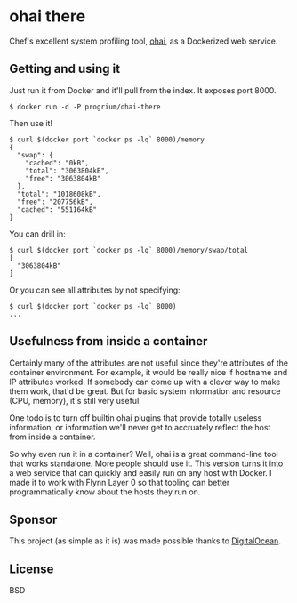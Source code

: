 # ohai there

Chef's excellent system profiling tool, [ohai](http://docs.opscode.com/ohai.html), as a Dockerized web service.

## Getting and using it

Just run it from Docker and it'll pull from the index. It exposes port 8000.

	$ docker run -d -P progrium/ohai-there

Then use it!

	$ curl $(docker port `docker ps -lq` 8000)/memory
	{
	  "swap": {
	    "cached": "0kB",
	    "total": "3063804kB",
	    "free": "3063804kB"
	  },
	  "total": "1018608kB",
	  "free": "207756kB",
	  "cached": "551164kB"
	}

You can drill in:

	$ curl $(docker port `docker ps -lq` 8000)/memory/swap/total
	[
	  "3063804kB"
	]

Or you can see all attributes by not specifying:

	$ curl $(docker port `docker ps -lq` 8000)
	...

## Usefulness from inside a container

Certainly many of the attributes are not useful since they're attributes of the container environment. For example, it would be really nice if hostname and IP attributes worked. If somebody can come up with a clever way to make them work, that'd be great. But for basic system information and resource (CPU, memory), it's still very useful. 

One todo is to turn off builtin ohai plugins that provide totally useless information, or information we'll never get to accruately reflect the host from inside a container. 

So why even run it in a container? Well, ohai is a great command-line tool that works standalone. More people should use it. This version turns it into a web service that can quickly and easily run on any host with Docker. I made it to work with Flynn Layer 0 so that tooling can better programmatically know about the hosts they run on. 

## Sponsor

This project (as simple as it is) was made possible thanks to [DigitalOcean](http://digitalocean.com).

## License

BSD